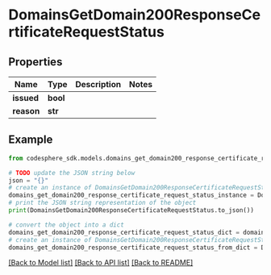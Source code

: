 # DomainsGetDomain200ResponseCertificateRequestStatus


## Properties

Name | Type | Description | Notes
------------ | ------------- | ------------- | -------------
**issued** | **bool** |  |
**reason** | **str** |  |

## Example

```python
from codesphere_sdk.models.domains_get_domain200_response_certificate_request_status import DomainsGetDomain200ResponseCertificateRequestStatus

# TODO update the JSON string below
json = "{}"
# create an instance of DomainsGetDomain200ResponseCertificateRequestStatus from a JSON string
domains_get_domain200_response_certificate_request_status_instance = DomainsGetDomain200ResponseCertificateRequestStatus.from_json(json)
# print the JSON string representation of the object
print(DomainsGetDomain200ResponseCertificateRequestStatus.to_json())

# convert the object into a dict
domains_get_domain200_response_certificate_request_status_dict = domains_get_domain200_response_certificate_request_status_instance.to_dict()
# create an instance of DomainsGetDomain200ResponseCertificateRequestStatus from a dict
domains_get_domain200_response_certificate_request_status_from_dict = DomainsGetDomain200ResponseCertificateRequestStatus.from_dict(domains_get_domain200_response_certificate_request_status_dict)
```
[[Back to Model list]](../README.md#documentation-for-models) [[Back to API list]](../README.md#documentation-for-api-endpoints) [[Back to README]](../README.md)
